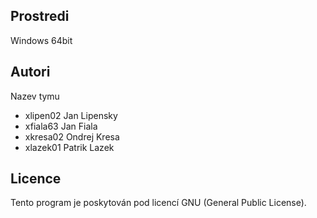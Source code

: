 Prostredi
---------

Windows 64bit

Autori
------

Nazev tymu
- xlipen02 Jan Lipensky
- xfiala63 Jan Fiala
- xkresa02 Ondrej Kresa 
- xlazek01 Patrik Lazek

Licence
-------

Tento program je poskytován pod licencí GNU (General Public License).
